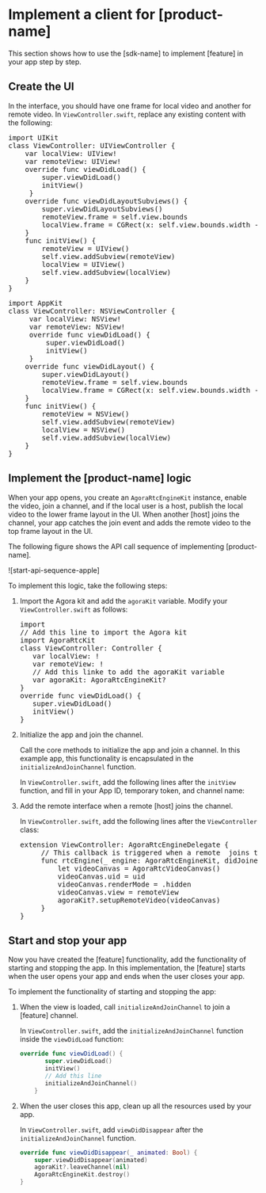 # Implement a client for [product-name]

This section shows how to use the [sdk-name] to implement [feature] in your app step by step.

## Create the UI

In the interface, you should have one frame for local video and another for remote video. In `ViewController.swift`, replace any existing content with the following:

<pre props="ios" outputclass="language-swift">import UIKit
class ViewController: UIViewController {
    var localView: UIView!
    var remoteView: UIView!
    override func viewDidLoad() {
        super.viewDidLoad()
        initView()
     }
    override func viewDidLayoutSubviews() {
        super.viewDidLayoutSubviews()
        remoteView.frame = self.view.bounds
        localView.frame = CGRect(x: self.view.bounds.width - 90, y: 0, width: 90, height: 160)
    }
    func initView() {
        remoteView = UIView()
        self.view.addSubview(remoteView)
        localView = UIView()
        self.view.addSubview(localView)
    }
}</pre>

<pre props="mac" outputclass="language-swift">import AppKit
class ViewController: NSViewController {
     var localView: NSView!
     var remoteView: NSView!
     override func viewDidLoad() {
         super.viewDidLoad()
         initView()
     }
    override func viewDidLayout() {
        super.viewDidLayout()
        remoteView.frame = self.view.bounds
        localView.frame = CGRect(x: self.view.bounds.width - 90, y: 0, width: 90, height: 160)
    }
    func initView() {
        remoteView = NSView()
        self.view.addSubview(remoteView)
        localView = NSView()
        self.view.addSubview(localView)
    }
}</pre>

## Implement the [product-name] logic

When your app opens, you create an `AgoraRtcEngineKit` instance, <ph props="video live">enable the video, </ph>
join a channel, and <ph props="live">if the local user is a host, </ph>publish the local video to the lower 
frame layout in the UI. When another [host] joins the channel, 
your app catches the join event and adds the remote video to the top frame layout in the UI.

The following figure shows the API call sequence of implementing [product-name].

![start-api-sequence-apple]

To implement this logic, take the following steps:

1. Import the Agora kit and add the `agoraKit` variable. Modify your  `ViewController.swift` as follows:
   
   <pre outputclass="language-swift">import <ph keyref="ui-lib"></ph>
   // Add this line to import the Agora kit 
   import AgoraRtcKit
   class ViewController: <ph keyref="ui-view"></ph>Controller {
      var localView: <ph keyref="ui-view"></ph>!
      var remoteView: <ph keyref="ui-view"></ph>!
      // Add this linke to add the agoraKit variable
      var agoraKit: AgoraRtcEngineKit?
   }
   override func viewDidLoad() {
      super.viewDidLoad()
      initView()
   }</pre>

2. Initialize the app and join the channel.

   Call the core methods to initialize the app and join a channel. In this example app, this functionality is encapsulated in the `initializeAndJoinChannel` function.

   In `ViewController.swift`, add the following lines after the `initView` function, and fill in your App ID, temporary token, and channel name:

   <p props="video" conref="conref/get-started-sample-code-apple.dita#get-started-sample-code/init-video"/>
   <p props="live" conref="conref/get-started-sample-code-apple.dita#get-started-sample-code/init-live"/>
   
3. Add the remote interface when a remote [host] joins the channel.

   In `ViewController.swift`, add the following lines after the `ViewController` class:

   <pre outputclass="language-swift">extension ViewController: AgoraRtcEngineDelegate {
        // This callback is triggered when a remote <ph keyref="host"></ph> joins the channel
        func rtcEngine(_ engine: AgoraRtcEngineKit, didJoinedOfUid uid: UInt, elapsed: Int) {
            let videoCanvas = AgoraRtcVideoCanvas()
            videoCanvas.uid = uid
            videoCanvas.renderMode = .hidden
            videoCanvas.view = remoteView
            agoraKit?.setupRemoteVideo(videoCanvas)
        }
   }</pre>

## Start and stop your app

Now you have created the [feature] functionality, add the functionality of starting and stopping the app. 
In this implementation, the [feature] starts when the user opens your app and ends when the user 
closes your app.

To implement the functionality of starting and stopping the app:

1. When the view is loaded, call `initializeAndJoinChannel` to join a [feature] channel.

   In `ViewController.swift`, add the `initializeAndJoinChannel` function inside the `viewDidLoad` function:

    ```swift
   override func viewDidLoad() {
           super.viewDidLoad()
           initView()
           // Add this line
           initializeAndJoinChannel()
        }
    ```
   
2. When the user closes this app, clean up all the resources used by your app.

   In `ViewController.swift`, add `viewDidDisappear` after the `initializeAndJoinChannel` function.

    ```swift
   override func viewDidDisappear(_ animated: Bool) {
        super.viewDidDisappear(animated)
        agoraKit?.leaveChannel(nil)
        AgoraRtcEngineKit.destroy()
	}
    ```